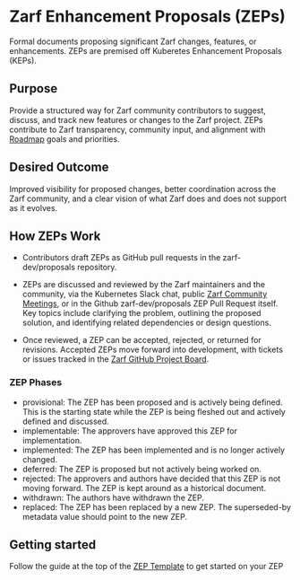 # Zarf Enhancement Proposals (ZEPs)
Formal documents proposing significant Zarf changes, features, or enhancements.  ZEPs are premised off Kuberetes Enhancement Proposals (KEPs).

## Purpose
Provide a structured way for Zarf community contributors to suggest, discuss, and track new features or changes to the Zarf project. ZEPs contribute to Zarf transparency, community input, and alignment with [Roadmap](https://docs.zarf.dev/roadmap) goals and priorities.

## Desired Outcome
Improved visibility for proposed changes, better coordination across the Zarf community, and a clear vision of what Zarf does and does not support as it evolves.⁠

## How ZEPs Work
- Contributors draft ZEPs as GitHub pull requests in the zarf-dev/proposals repository.

- ZEPs are discussed and reviewed by the Zarf maintainers and the community, via the Kubernetes Slack chat, public [Zarf Community Meetings](https://www.google.com/url?q=https://zoom-lfx.platform.linuxfoundation.org/meeting/97461829237?password%3Dadd48ad5-fc07-4951-96d2-531b72d2a5dc&sa=D&source=calendar&ust=1747595030129732&usg=AOvVaw3mFLYGKyTC_8Q97lGnHegX), or in the Github zarf-dev/proposals ZEP Pull Request itself. Key topics include clarifying the problem, outlining the proposed solution, and identifying related dependencies or design questions.⁠
⁠​
- Once reviewed, a ZEP can be accepted, rejected, or returned for revisions. Accepted ZEPs move forward into development, with tickets or issues tracked in the [Zarf GitHub Project Board](https://github.com/orgs/zarf-dev/projects/1).⁠
⁠
### ZEP Phases
- provisional: The ZEP has been proposed and is actively being defined. This is the starting state while the ZEP is being fleshed out and actively defined and discussed.
- implementable: The approvers have approved this ZEP for implementation.
- implemented: The ZEP has been implemented and is no longer actively changed.
- deferred: The ZEP is proposed but not actively being worked on.
- rejected: The approvers and authors have decided that this ZEP is not moving forward. The ZEP is kept around as a historical document.
- withdrawn: The authors have withdrawn the ZEP.
- replaced: The ZEP has been replaced by a new ZEP. The superseded-by metadata value should point to the new ZEP.

## Getting started
Follow the guide at the top of the [ZEP Template](NNNN-zep-template/zep.yaml) to get started on your ZEP